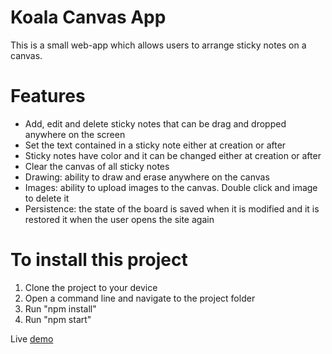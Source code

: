 # Koala Canvas App

This is a small web-app which allows users to arrange sticky notes on a canvas.

# Features

* Add, edit and delete sticky notes that can be drag and dropped anywhere on the screen
* Set the text contained in a sticky note either at creation or after
* Sticky notes have color and it can be changed either at creation or after
* Clear the canvas of all sticky notes
* Drawing: ability to draw and erase anywhere on the canvas
* Images: ability to upload images to the canvas. Double click and image to delete it
* Persistence: the state of the board is saved when it is modified and it is restored it when the user opens the site again

# To install this project

1. Clone the project to your device
2. Open a command line and navigate to the project folder
3. Run "npm install"
4. Run "npm start"


Live [demo](https://koala-canvas.herokuapp.com/)
